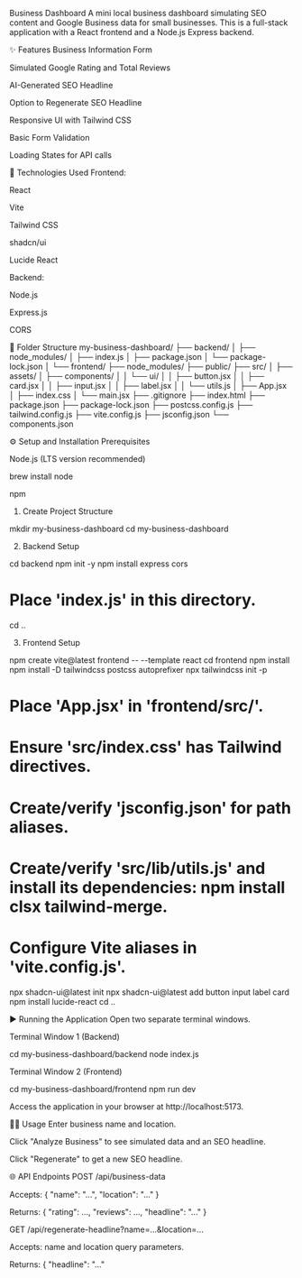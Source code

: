 Business Dashboard
A mini local business dashboard simulating SEO content and Google Business data for small businesses. This is a full-stack application with a React frontend and a Node.js Express backend.

✨ Features
Business Information Form

Simulated Google Rating and Total Reviews

AI-Generated SEO Headline

Option to Regenerate SEO Headline

Responsive UI with Tailwind CSS

Basic Form Validation

Loading States for API calls

🚀 Technologies Used
Frontend:

React

Vite

Tailwind CSS

shadcn/ui

Lucide React

Backend:

Node.js

Express.js

CORS

📂 Folder Structure
my-business-dashboard/
├── backend/
│   ├── node_modules/
│   ├── index.js
│   ├── package.json
│   └── package-lock.json
│
└── frontend/
    ├── node_modules/
    ├── public/
    ├── src/
    │   ├── assets/
    │   ├── components/
    │   │   └── ui/
    │   │       ├── button.jsx
    │   │       ├── card.jsx
    │   │       ├── input.jsx
    │   │       ├── label.jsx
    │   │       └── utils.js
    │   ├── App.jsx
    │   ├── index.css
    │   └── main.jsx
    ├── .gitignore
    ├── index.html
    ├── package.json
    ├── package-lock.json
    ├── postcss.config.js
    ├── tailwind.config.js
    ├── vite.config.js
    ├── jsconfig.json
    └── components.json

⚙️ Setup and Installation
Prerequisites

Node.js (LTS version recommended)

brew install node

npm

1. Create Project Structure

mkdir my-business-dashboard
cd my-business-dashboard

2. Backend Setup

cd backend
npm init -y
npm install express cors
# Place 'index.js' in this directory.
cd ..

3. Frontend Setup

npm create vite@latest frontend -- --template react
cd frontend
npm install
npm install -D tailwindcss postcss autoprefixer
npx tailwindcss init -p
# Place 'App.jsx' in 'frontend/src/'.
# Ensure 'src/index.css' has Tailwind directives.
# Create/verify 'jsconfig.json' for path aliases.
# Create/verify 'src/lib/utils.js' and install its dependencies: npm install clsx tailwind-merge.
# Configure Vite aliases in 'vite.config.js'.
npx shadcn-ui@latest init
npx shadcn-ui@latest add button input label card
npm install lucide-react
cd ..

▶️ Running the Application
Open two separate terminal windows.

Terminal Window 1 (Backend)

cd my-business-dashboard/backend
node index.js

Terminal Window 2 (Frontend)

cd my-business-dashboard/frontend
npm run dev

Access the application in your browser at http://localhost:5173.

👨‍💻 Usage
Enter business name and location.

Click "Analyze Business" to see simulated data and an SEO headline.

Click "Regenerate" to get a new SEO headline.

🌐 API Endpoints
POST /api/business-data

Accepts: { "name": "...", "location": "..." }

Returns: { "rating": ..., "reviews": ..., "headline": "..." }

GET /api/regenerate-headline?name=...&location=...

Accepts: name and location query parameters.

Returns: { "headline": "..." 


